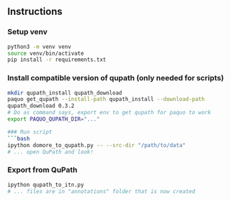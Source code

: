 ## Instructions
### Setup venv

```bash
python3 -m venv venv
source venv/bin/activate
pip install -r requirements.txt
```

### Install compatible version of qupath (only needed for scripts)
```bash
mkdir qupath_install qupath_download
paquo get_qupath --install-path qupath_install --download-path
qupath_download 0.3.2
# Do as command says, export env to get qupath for paquo to work
export PAQUO_QUPATH_DIR="..."

### Run script
```bash
ipython domore_to_qupath.py -- --src-dir "/path/to/data"
# ... open QuPath and look!
```

### Export from QuPath
```bash
ipython qupath_to_itn.py
# ... files are in "annotations" folder that is now created
```